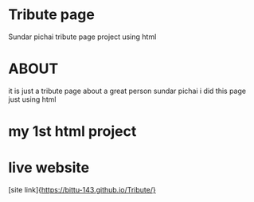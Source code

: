 # Tribute page
Sundar pichai tribute page project using html
# ABOUT
it is just a tribute page about a great person sundar pichai
i did this page just using html
# my 1st html project
# live website 
[site link]{https://bittu-143.github.io/Tribute/}
